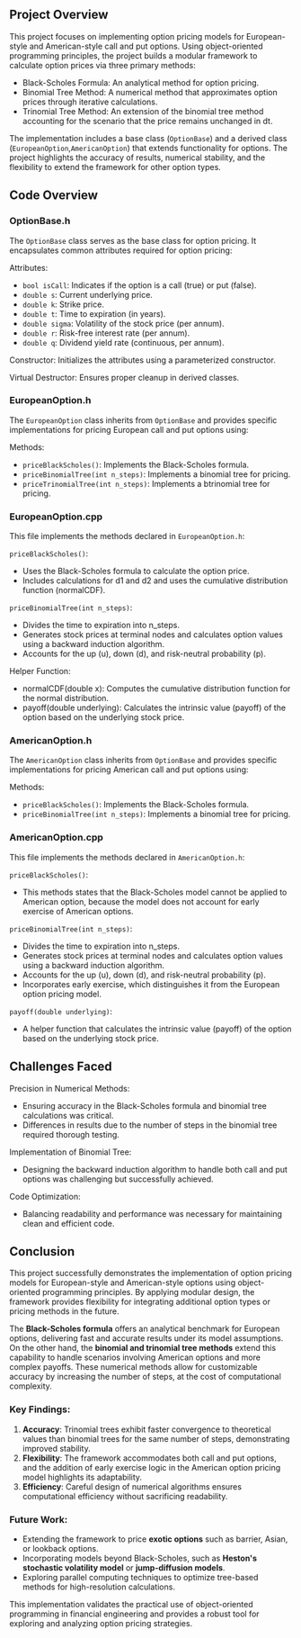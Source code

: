 ## Project Overview

This project focuses on implementing option pricing models for European-style and American-style call and put options. Using object-oriented programming principles, the project builds a modular framework to calculate option prices via three primary methods:

* Black-Scholes Formula: An analytical method for option pricing.
* Binomial Tree Method: A numerical method that approximates option prices through iterative calculations.
* Trinomial Tree Method: An extension of the binomial tree method accounting for the scenario that the price remains unchanged in dt.

The implementation includes a base class (`OptionBase`) and a derived class (`EuropeanOption`,`AmericanOption`) that extends functionality for options. The project highlights the accuracy of results, numerical stability, and the flexibility to extend the framework for other option types.

## Code Overview

### OptionBase.h

The `OptionBase` class serves as the base class for option pricing. It encapsulates common attributes required for option pricing:

Attributes:
* `bool isCall`: Indicates if the option is a call (true) or put (false).
* `double s`: Current underlying price.
* `double k`: Strike price.
* `double t`: Time to expiration (in years).
* `double sigma`: Volatility of the stock price (per annum).
* `double r`: Risk-free interest rate (per annum).
* `double q`: Dividend yield rate (continuous, per annum).

Constructor: Initializes the attributes using a parameterized constructor.

Virtual Destructor: Ensures proper cleanup in derived classes.

### EuropeanOption.h

The `EuropeanOption` class inherits from `OptionBase` and provides specific implementations for pricing European call and put options using:

Methods:
* `priceBlackScholes()`: Implements the Black-Scholes formula.
* `priceBinomialTree(int n_steps)`: Implements a binomial tree for pricing.
* `priceTrinomialTree(int n_steps)`: Implements a btrinomial tree for pricing.

### EuropeanOption.cpp

This file implements the methods declared in `EuropeanOption.h`:

`priceBlackScholes()`:

* Uses the Black-Scholes formula to calculate the option price.
* Includes calculations for d1 and d2 and uses the cumulative distribution function (normalCDF).

`priceBinomialTree(int n_steps)`:
* Divides the time to expiration into n_steps.
* Generates stock prices at terminal nodes and calculates option values using a backward induction algorithm.
* Accounts for the up (u), down (d), and risk-neutral probability (p).

Helper Function:
* normalCDF(double x): Computes the cumulative distribution function for the normal distribution.
* payoff(double underlying): Calculates the intrinsic value (payoff) of the option based on the underlying stock price.

### AmericanOption.h

The `AmericanOption` class inherits from `OptionBase` and provides specific implementations for pricing American call and put options using:

Methods:
* `priceBlackScholes()`: Implements the Black-Scholes formula.
* `priceBinomialTree(int n_steps)`: Implements a binomial tree for pricing.

### AmericanOption.cpp

This file implements the methods declared in `AmericanOption.h`:

`priceBlackScholes()`:

* This methods states that the Black-Scholes model cannot be applied to American option, because the model does not account for early exercise of American options.

`priceBinomialTree(int n_steps)`:
* Divides the time to expiration into n_steps.
* Generates stock prices at terminal nodes and calculates option values using a backward induction algorithm.
* Accounts for the up (u), down (d), and risk-neutral probability (p).
* Incorporates early exercise, which distinguishes it from the European option pricing model.

`payoff(double underlying)`:
* A helper function that calculates the intrinsic value (payoff) of the option based on the underlying stock price.

## Challenges Faced
Precision in Numerical Methods:
* Ensuring accuracy in the Black-Scholes formula and binomial tree calculations was critical.
* Differences in results due to the number of steps in the binomial tree required thorough testing.

Implementation of Binomial Tree: 
* Designing the backward induction algorithm to handle both call and put options was challenging but successfully achieved.

Code Optimization:
* Balancing readability and performance was necessary for maintaining clean and efficient code.

## Conclusion
This project successfully demonstrates the implementation of option pricing models for European-style and American-style options using object-oriented programming principles. By applying modular design, the framework provides flexibility for integrating additional option types or pricing methods in the future.

The **Black-Scholes formula** offers an analytical benchmark for European options, delivering fast and accurate results under its model assumptions. On the other hand, the **binomial and trinomial tree methods** extend this capability to handle scenarios involving American options and more complex payoffs. These numerical methods allow for customizable accuracy by increasing the number of steps, at the cost of computational complexity.

### **Key Findings**:
1. **Accuracy**: Trinomial trees exhibit faster convergence to theoretical values than binomial trees for the same number of steps, demonstrating improved stability.
2. **Flexibility**: The framework accommodates both call and put options, and the addition of early exercise logic in the American option pricing model highlights its adaptability.
3. **Efficiency**: Careful design of numerical algorithms ensures computational efficiency without sacrificing readability.

### **Future Work**:
- Extending the framework to price **exotic options** such as barrier, Asian, or lookback options.
- Incorporating models beyond Black-Scholes, such as **Heston's stochastic volatility model** or **jump-diffusion models**.
- Exploring parallel computing techniques to optimize tree-based methods for high-resolution calculations.

This implementation validates the practical use of object-oriented programming in financial engineering and provides a robust tool for exploring and analyzing option pricing strategies.
